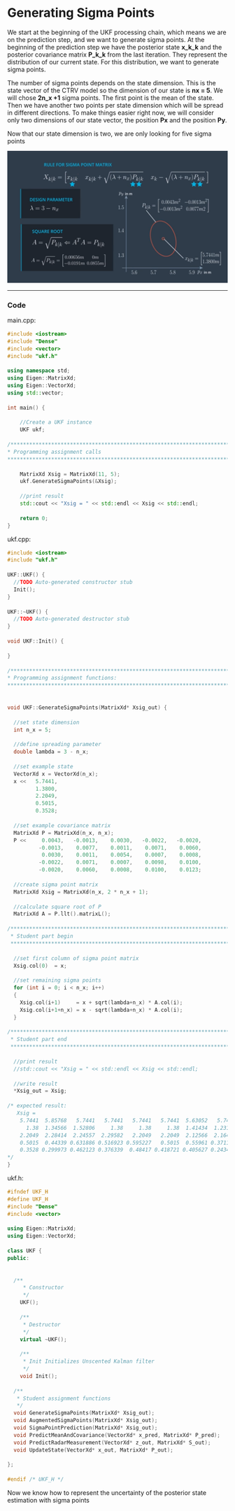 # Generating Sigma Points

We start at the beginning of the UKF processing chain, which means we are on the prediction step, and we want to generate sigma points. At the beginning of the prediction step we have the posterior state **x_k_k** and the posterior covariance matrix **P_k_k** from the last iteration. They represent the distribution of our current state. For this distribution, we want to generate sigma points.

The number of sigma points depends on the state dimension. This is the state vector of the CTRV model so the dimension of our state is **nx = 5**. We will chose **2n_x +1** sigma points. The first point is the mean of the state. Then we have another two points per state dimension which will be spread in different directions. To make things easier right now, we will consider only two dimensions of our state vector, the position **Px** and the position **Py**.

Now that our state dimension is two, we are only looking for five sigma points

![alt tag](imgs/generatingSigmaPoints.png)

***

### Code

main.cpp:

```c++
#include <iostream>
#include "Dense"
#include <vector>
#include "ukf.h"

using namespace std;
using Eigen::MatrixXd;
using Eigen::VectorXd;
using std::vector;

int main() {

    //Create a UKF instance
    UKF ukf;

/*******************************************************************************
* Programming assignment calls
*******************************************************************************/

    MatrixXd Xsig = MatrixXd(11, 5);
    ukf.GenerateSigmaPoints(&Xsig);

    //print result
    std::cout << "Xsig = " << std::endl << Xsig << std::endl;

    return 0;
}
```

ukf.cpp:

```c++
#include <iostream>
#include "ukf.h"

UKF::UKF() {
  //TODO Auto-generated constructor stub
  Init();
}

UKF::~UKF() {
  //TODO Auto-generated destructor stub
}

void UKF::Init() {

}

/*******************************************************************************
* Programming assignment functions: 
*******************************************************************************/


void UKF::GenerateSigmaPoints(MatrixXd* Xsig_out) {

  //set state dimension
  int n_x = 5;

  //define spreading parameter
  double lambda = 3 - n_x;

  //set example state
  VectorXd x = VectorXd(n_x);
  x <<   5.7441,
         1.3800,
         2.2049,
         0.5015,
         0.3528;

  //set example covariance matrix
  MatrixXd P = MatrixXd(n_x, n_x);
  P <<     0.0043,   -0.0013,    0.0030,   -0.0022,   -0.0020,
          -0.0013,    0.0077,    0.0011,    0.0071,    0.0060,
           0.0030,    0.0011,    0.0054,    0.0007,    0.0008,
          -0.0022,    0.0071,    0.0007,    0.0098,    0.0100,
          -0.0020,    0.0060,    0.0008,    0.0100,    0.0123;

  //create sigma point matrix
  MatrixXd Xsig = MatrixXd(n_x, 2 * n_x + 1);

  //calculate square root of P
  MatrixXd A = P.llt().matrixL();

/*******************************************************************************
 * Student part begin
 ******************************************************************************/

  //set first column of sigma point matrix
  Xsig.col(0)  = x;

  //set remaining sigma points
  for (int i = 0; i < n_x; i++)
  {
    Xsig.col(i+1)     = x + sqrt(lambda+n_x) * A.col(i);
    Xsig.col(i+1+n_x) = x - sqrt(lambda+n_x) * A.col(i);
  }

/*******************************************************************************
 * Student part end
 ******************************************************************************/

  //print result
  //std::cout << "Xsig = " << std::endl << Xsig << std::endl;

  //write result
  *Xsig_out = Xsig;

/* expected result:
   Xsig =
    5.7441  5.85768   5.7441   5.7441   5.7441   5.7441  5.63052   5.7441   5.7441   5.7441   5.7441
      1.38  1.34566  1.52806     1.38     1.38     1.38  1.41434  1.23194     1.38     1.38     1.38
    2.2049  2.28414  2.24557  2.29582   2.2049   2.2049  2.12566  2.16423  2.11398   2.2049   2.2049
    0.5015  0.44339 0.631886 0.516923 0.595227   0.5015  0.55961 0.371114 0.486077 0.407773   0.5015
    0.3528 0.299973 0.462123 0.376339  0.48417 0.418721 0.405627 0.243477 0.329261  0.22143 0.286879
*/
}
```

ukf.h:

```c++
#ifndef UKF_H
#define UKF_H
#include "Dense"
#include <vector>

using Eigen::MatrixXd;
using Eigen::VectorXd;

class UKF {
public:


  /**
     * Constructor
     */
    UKF();

    /**
     * Destructor
     */
    virtual ~UKF();

    /**
     * Init Initializes Unscented Kalman filter
     */
    void Init();

  /**
   * Student assignment functions
   */
  void GenerateSigmaPoints(MatrixXd* Xsig_out);
  void AugmentedSigmaPoints(MatrixXd* Xsig_out);
  void SigmaPointPrediction(MatrixXd* Xsig_out);
  void PredictMeanAndCovariance(VectorXd* x_pred, MatrixXd* P_pred);
  void PredictRadarMeasurement(VectorXd* z_out, MatrixXd* S_out);
  void UpdateState(VectorXd* x_out, MatrixXd* P_out);

};

#endif /* UKF_H */
```

Now we know how to represent the uncertainty of the posterior state estimation with sigma points
